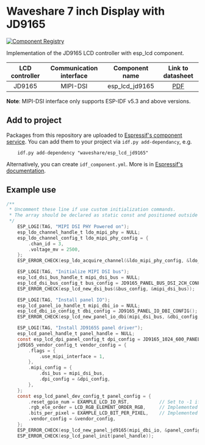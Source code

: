 # Waveshare 7 inch Display with JD9165

[![Component Registry](https://components.espressif.com/components/waveshare/esp_lcd_jd9165/badge.svg)](https://components.espressif.com/components/waveshare/esp_lcd_jd9165)

Implementation of the JD9165 LCD controller with esp_lcd component.

| LCD controller | Communication interface | Component name |                                   Link to datasheet                                   |
| :------------: | :---------------------: | :------------: | :-----------------------------------------------------------------------------------: |
|     JD9165     |        MIPI-DSI         | esp_lcd_jd9165 | [PDF](https://dl.espressif.com/AE/esp-iot-solution/JD9165DA-H3_DS_V0.01_20200819.pdf) |

**Note**: MIPI-DSI interface only supports ESP-IDF v5.3 and above versions.

## Add to project

Packages from this repository are uploaded to [Espressif's component service](https://components.espressif.com/).
You can add them to your project via `idf.py add-dependancy`, e.g.

```
    idf.py add-dependency "waveshare/esp_lcd_jd9165"
```

Alternatively, you can create `idf_component.yml`. More is in [Espressif's documentation](https://docs.espressif.com/projects/esp-idf/en/latest/esp32/api-guides/tools/idf-component-manager.html).

## Example use

```c
/**
 * Uncomment these line if use custom initialization commands.
 * The array should be declared as static const and positioned outside the function.
 */
    ESP_LOGI(TAG, "MIPI DSI PHY Powered on");
    esp_ldo_channel_handle_t ldo_mipi_phy = NULL;
    esp_ldo_channel_config_t ldo_mipi_phy_config = {
        .chan_id = 3,
        .voltage_mv = 2500,
    };
    ESP_ERROR_CHECK(esp_ldo_acquire_channel(&ldo_mipi_phy_config, &ldo_mipi_phy));

    ESP_LOGI(TAG, "Initialize MIPI DSI bus");
    esp_lcd_dsi_bus_handle_t mipi_dsi_bus = NULL;
    esp_lcd_dsi_bus_config_t bus_config = JD9165_PANEL_BUS_DSI_2CH_CONFIG();
    ESP_ERROR_CHECK(esp_lcd_new_dsi_bus(&bus_config, &mipi_dsi_bus));

    ESP_LOGI(TAG, "Install panel IO");
    esp_lcd_panel_io_handle_t mipi_dbi_io = NULL;
    esp_lcd_dbi_io_config_t dbi_config = JD9165_PANEL_IO_DBI_CONFIG();
    ESP_ERROR_CHECK(esp_lcd_new_panel_io_dbi(mipi_dsi_bus, &dbi_config, &mipi_dbi_io));

    ESP_LOGI(TAG, "Install JD9165S panel driver");
    esp_lcd_panel_handle_t panel_handle = NULL;
    const esp_lcd_dpi_panel_config_t dpi_config = JD9165_1024_600_PANEL_60HZ_DPI_CONFIG(EXAMPLE_MIPI_DPI_PX_FORMAT);
    jd9165_vendor_config_t vendor_config = {
        .flags = {
            .use_mipi_interface = 1,
        },
        .mipi_config = {
            .dsi_bus = mipi_dsi_bus,
            .dpi_config = &dpi_config,
        },
    };
    const esp_lcd_panel_dev_config_t panel_config = {
        .reset_gpio_num = EXAMPLE_LCD_IO_RST,           // Set to -1 if not use
        .rgb_ele_order = LCD_RGB_ELEMENT_ORDER_RGB,     // Implemented by LCD command `36h`
        .bits_per_pixel = EXAMPLE_LCD_BIT_PER_PIXEL,    // Implemented by LCD command `3Ah` (16/18/24)
        .vendor_config = &vendor_config,
    };
    ESP_ERROR_CHECK(esp_lcd_new_panel_jd9165(mipi_dbi_io, &panel_config, &panel_handle));
    ESP_ERROR_CHECK(esp_lcd_panel_init(panel_handle));
```
